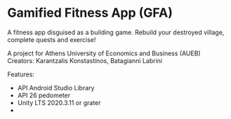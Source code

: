 # Gamified Fitness App (GFA)

A fitness app disguised as a building game. Rebuild your destroyed village, complete quests and exercise!

A project for Athens University of Economics and Business (AUEB)
Creators: Karantzalis Konstastinos, Batagianni Labrini

Features:
- API Android Studio Library
- API 26 pedometer
- Unity LTS 2020.3.11 or grater
- 
